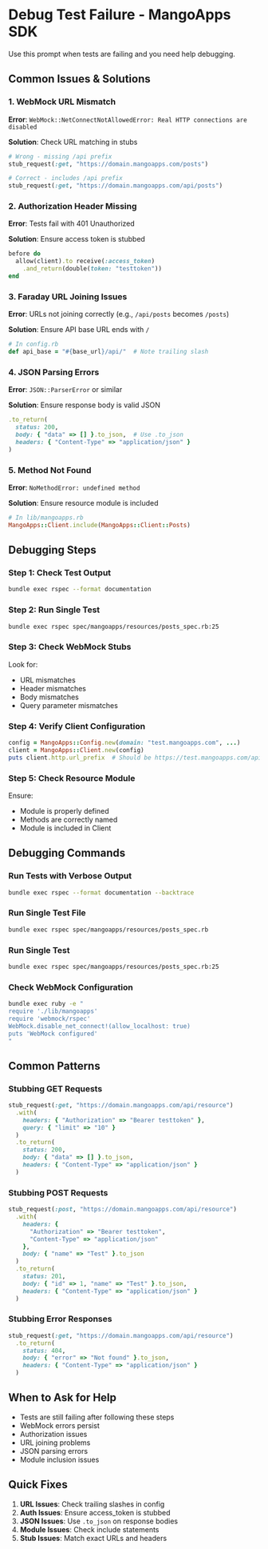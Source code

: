 # Debug Test Failure - MangoApps SDK

Use this prompt when tests are failing and you need help debugging.

## Common Issues & Solutions

### 1. WebMock URL Mismatch
**Error**: `WebMock::NetConnectNotAllowedError: Real HTTP connections are disabled`

**Solution**: Check URL matching in stubs
```ruby
# Wrong - missing /api prefix
stub_request(:get, "https://domain.mangoapps.com/posts")

# Correct - includes /api prefix
stub_request(:get, "https://domain.mangoapps.com/api/posts")
```

### 2. Authorization Header Missing
**Error**: Tests fail with 401 Unauthorized

**Solution**: Ensure access token is stubbed
```ruby
before do
  allow(client).to receive(:access_token)
    .and_return(double(token: "testtoken"))
end
```

### 3. Faraday URL Joining Issues
**Error**: URLs not joining correctly (e.g., `/api/posts` becomes `/posts`)

**Solution**: Ensure API base URL ends with `/`
```ruby
# In config.rb
def api_base = "#{base_url}/api/"  # Note trailing slash
```

### 4. JSON Parsing Errors
**Error**: `JSON::ParserError` or similar

**Solution**: Ensure response body is valid JSON
```ruby
.to_return(
  status: 200,
  body: { "data" => [] }.to_json,  # Use .to_json
  headers: { "Content-Type" => "application/json" }
)
```

### 5. Method Not Found
**Error**: `NoMethodError: undefined method`

**Solution**: Ensure resource module is included
```ruby
# In lib/mangoapps.rb
MangoApps::Client.include(MangoApps::Client::Posts)
```

## Debugging Steps

### Step 1: Check Test Output
```bash
bundle exec rspec --format documentation
```

### Step 2: Run Single Test
```bash
bundle exec rspec spec/mangoapps/resources/posts_spec.rb:25
```

### Step 3: Check WebMock Stubs
Look for:
- URL mismatches
- Header mismatches
- Body mismatches
- Query parameter mismatches

### Step 4: Verify Client Configuration
```ruby
config = MangoApps::Config.new(domain: "test.mangoapps.com", ...)
client = MangoApps::Client.new(config)
puts client.http.url_prefix  # Should be https://test.mangoapps.com/api/
```

### Step 5: Check Resource Module
Ensure:
- Module is properly defined
- Methods are correctly named
- Module is included in Client

## Debugging Commands

### Run Tests with Verbose Output
```bash
bundle exec rspec --format documentation --backtrace
```

### Run Single Test File
```bash
bundle exec rspec spec/mangoapps/resources/posts_spec.rb
```

### Run Single Test
```bash
bundle exec rspec spec/mangoapps/resources/posts_spec.rb:25
```

### Check WebMock Configuration
```bash
bundle exec ruby -e "
require './lib/mangoapps'
require 'webmock/rspec'
WebMock.disable_net_connect!(allow_localhost: true)
puts 'WebMock configured'
"
```

## Common Patterns

### Stubbing GET Requests
```ruby
stub_request(:get, "https://domain.mangoapps.com/api/resource")
  .with(
    headers: { "Authorization" => "Bearer testtoken" },
    query: { "limit" => "10" }
  )
  .to_return(
    status: 200,
    body: { "data" => [] }.to_json,
    headers: { "Content-Type" => "application/json" }
  )
```

### Stubbing POST Requests
```ruby
stub_request(:post, "https://domain.mangoapps.com/api/resource")
  .with(
    headers: {
      "Authorization" => "Bearer testtoken",
      "Content-Type" => "application/json"
    },
    body: { "name" => "Test" }.to_json
  )
  .to_return(
    status: 201,
    body: { "id" => 1, "name" => "Test" }.to_json,
    headers: { "Content-Type" => "application/json" }
  )
```

### Stubbing Error Responses
```ruby
stub_request(:get, "https://domain.mangoapps.com/api/resource")
  .to_return(
    status: 404,
    body: { "error" => "Not found" }.to_json,
    headers: { "Content-Type" => "application/json" }
  )
```

## When to Ask for Help
- Tests are still failing after following these steps
- WebMock errors persist
- Authorization issues
- URL joining problems
- JSON parsing errors
- Module inclusion issues

## Quick Fixes
1. **URL Issues**: Check trailing slashes in config
2. **Auth Issues**: Ensure access_token is stubbed
3. **JSON Issues**: Use `.to_json` on response bodies
4. **Module Issues**: Check include statements
5. **Stub Issues**: Match exact URLs and headers
